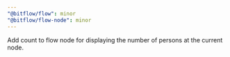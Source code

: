 ```yaml
---
"@bitflow/flow": minor
"@bitflow/flow-node": minor
---
```


Add count to flow node for displaying the number of persons at the current node.
